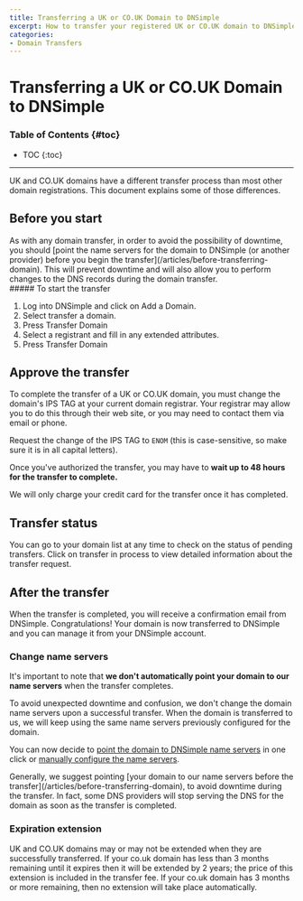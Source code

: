 ```yaml
---
title: Transferring a UK or CO.UK Domain to DNSimple
excerpt: How to transfer your registered UK or CO.UK domain to DNSimple.
categories:
- Domain Transfers
---
```


# Transferring a UK or CO.UK Domain to DNSimple

### Table of Contents {#toc}

* TOC
{:toc}

---

UK and CO.UK domains have a different transfer process than most other domain registrations. This document explains some of those differences.

## Before you start

<warning>
As with any domain transfer, in order to avoid the possibility of downtime, you should [point the name servers for the domain to DNSimple (or another provider) before you begin the transfer](/articles/before-transferring-domain). This will prevent downtime and will also allow you to perform changes to the DNS records during the domain transfer.
</warning>

<div class="section-steps" markdown="1">
##### To start the transfer

1. Log into DNSimple and click on <label>Add a Domain</label>.
1. Select <label>transfer a domain</label>.
1. Press <label>Transfer Domain</label>
1. Select a registrant and fill in any extended attributes.
1. Press <label>Transfer Domain</label>
</div>

## Approve the transfer

To complete the transfer of a UK or CO.UK domain, you must change the domain's IPS TAG at your current domain registrar. Your registrar may allow you to do this through their web site, or you may need to contact them via email or phone.

Request the change of the IPS TAG to `ENOM` (this is case-sensitive, so make sure it is in all capital letters).

Once you've authorized the transfer, you may have to **wait up to 48 hours for the transfer to complete.**

<callout>
We will only charge your credit card for the transfer once it has completed.
</callout>

## Transfer status

You can go to your domain list at any time to check on the status of pending transfers. Click on <label>transfer in process</label> to view detailed information about the transfer request.

## After the transfer

When the transfer is completed, you will receive a confirmation email from DNSimple. Congratulations! Your domain is now transferred to DNSimple and you can manage it from your DNSimple account.

### Change name servers

It's important to note that **we don't automatically point your domain to our name servers** when the transfer completes.

To avoid unexpected downtime and confusion, we don't change the domain name servers upon a successful transfer. When the domain is transferred to us, we will keep using the same name servers previously configured for the domain.

You can now decide to [point the domain to DNSimple name servers](/articles/delegating-dnsimple-registered) in one click or [manually configure the name servers](/articles/setting-name-servers).

<note>
Generally, we suggest pointing [your domain to our name servers before the transfer](/articles/before-transferring-domain), to avoid downtime during the transfer. In fact, some DNS providers will stop serving the DNS for the domain as soon as the transfer is completed.
</note>

### Expiration extension

UK and CO.UK domains may or may not be extended when they are successfully transferred. If your co.uk domain has less than 3 months remaining until it expires then it will be extended by 2 years; the price of this extension is included in the transfer fee. If your co.uk domain has 3 months or more remaining, then no extension will take place automatically. 


